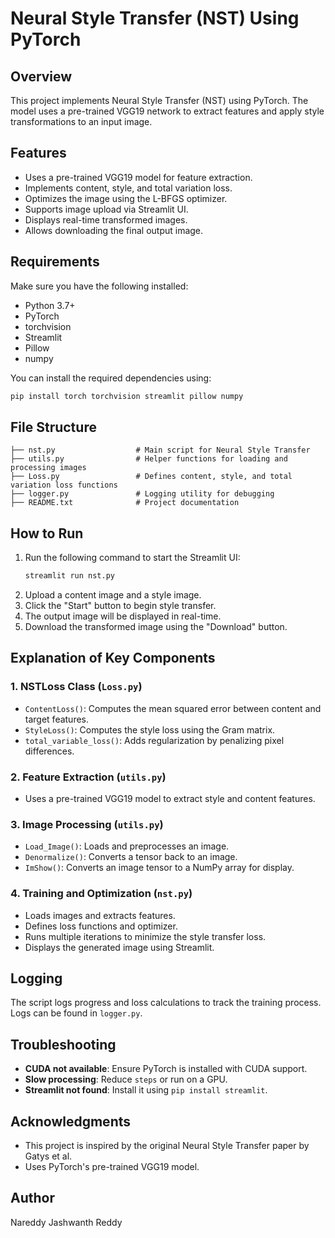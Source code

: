 # Neural Style Transfer (NST) Using PyTorch

## Overview
This project implements Neural Style Transfer (NST) using PyTorch. The model uses a pre-trained VGG19 network to extract features and apply style transformations to an input image.

## Features
- Uses a pre-trained VGG19 model for feature extraction.
- Implements content, style, and total variation loss.
- Optimizes the image using the L-BFGS optimizer.
- Supports image upload via Streamlit UI.
- Displays real-time transformed images.
- Allows downloading the final output image.

## Requirements
Make sure you have the following installed:

- Python 3.7+
- PyTorch
- torchvision
- Streamlit
- Pillow
- numpy

You can install the required dependencies using:
```sh
pip install torch torchvision streamlit pillow numpy
```

## File Structure
```
├── nst.py                  # Main script for Neural Style Transfer
├── utils.py                # Helper functions for loading and processing images
├── Loss.py                 # Defines content, style, and total variation loss functions
├── logger.py               # Logging utility for debugging
├── README.txt              # Project documentation
```

## How to Run
1. Run the following command to start the Streamlit UI:
   ```sh
   streamlit run nst.py
   ```
2. Upload a content image and a style image.
3. Click the "Start" button to begin style transfer.
4. The output image will be displayed in real-time.
5. Download the transformed image using the "Download" button.

## Explanation of Key Components

### 1. **NSTLoss Class (`Loss.py`)**
   - `ContentLoss()`: Computes the mean squared error between content and target features.
   - `StyleLoss()`: Computes the style loss using the Gram matrix.
   - `total_variable_loss()`: Adds regularization by penalizing pixel differences.

### 2. **Feature Extraction (`utils.py`)**
   - Uses a pre-trained VGG19 model to extract style and content features.

### 3. **Image Processing (`utils.py`)**
   - `Load_Image()`: Loads and preprocesses an image.
   - `Denormalize()`: Converts a tensor back to an image.
   - `ImShow()`: Converts an image tensor to a NumPy array for display.

### 4. **Training and Optimization (`nst.py`)**
   - Loads images and extracts features.
   - Defines loss functions and optimizer.
   - Runs multiple iterations to minimize the style transfer loss.
   - Displays the generated image using Streamlit.

## Logging
The script logs progress and loss calculations to track the training process. Logs can be found in `logger.py`.

## Troubleshooting
- **CUDA not available**: Ensure PyTorch is installed with CUDA support.
- **Slow processing**: Reduce `steps` or run on a GPU.
- **Streamlit not found**: Install it using `pip install streamlit`.

## Acknowledgments
- This project is inspired by the original Neural Style Transfer paper by Gatys et al.
- Uses PyTorch's pre-trained VGG19 model.

## Author
Nareddy Jashwanth Reddy



